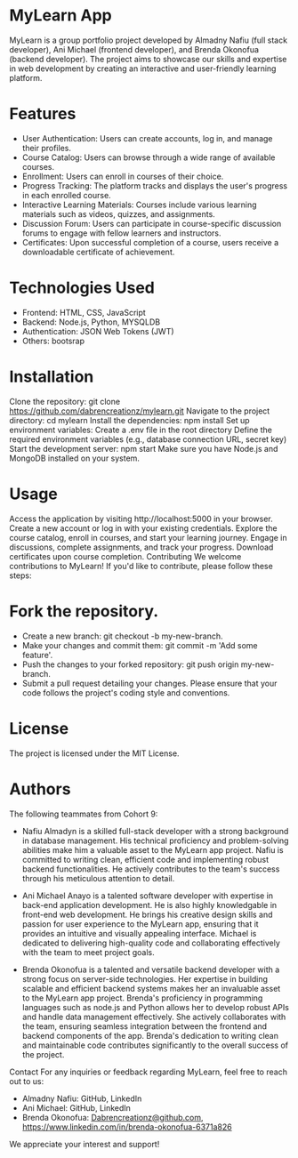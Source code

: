 # MyLearn App

MyLearn is a group portfolio project developed by Almadny Nafiu (full stack developer), Ani Michael (frontend developer), and Brenda Okonofua (backend developer). 
The project aims to showcase our skills and expertise in web development by creating an interactive and user-friendly learning platform.

# Features
- User Authentication: Users can create accounts, log in, and manage their profiles.
- Course Catalog: Users can browse through a wide range of available courses.
- Enrollment: Users can enroll in courses of their choice.
- Progress Tracking: The platform tracks and displays the user's progress in each enrolled course.
- Interactive Learning Materials: Courses include various learning materials such as videos, quizzes, and assignments.
- Discussion Forum: Users can participate in course-specific discussion forums to engage with fellow learners and instructors.
- Certificates: Upon successful completion of a course, users receive a downloadable certificate of achievement.

# Technologies Used
- Frontend: HTML, CSS, JavaScript
- Backend: Node.js, Python, MYSQLDB
- Authentication: JSON Web Tokens (JWT)
- Others: bootsrap

# Installation
Clone the repository: git clone https://github.com/dabrencreationz/mylearn.git
Navigate to the project directory: cd mylearn
Install the dependencies: npm install
Set up environment variables:
Create a .env file in the root directory
Define the required environment variables (e.g., database connection URL, secret key)
Start the development server: npm start
Make sure you have Node.js and MongoDB installed on your system.

# Usage
Access the application by visiting http://localhost:5000 in your browser.
Create a new account or log in with your existing credentials.
Explore the course catalog, enroll in courses, and start your learning journey.
Engage in discussions, complete assignments, and track your progress.
Download certificates upon course completion.
Contributing
We welcome contributions to MyLearn! If you'd like to contribute, please follow these steps:

# Fork the repository.
- Create a new branch: git checkout -b my-new-branch.
- Make your changes and commit them: git commit -m 'Add some feature'.
- Push the changes to your forked repository: git push origin my-new-branch.
- Submit a pull request detailing your changes.
Please ensure that your code follows the project's coding style and conventions.

# License
The project is licensed under the MIT License.

# Authors
The following teammates from Cohort 9:

- Nafiu Almadyn is a skilled full-stack developer with a strong background in database management. His technical proficiency and problem-solving abilities make him a valuable asset to the MyLearn app project. Nafiu is committed to writing clean, efficient code and implementing robust backend functionalities. He actively contributes to the team's success through his meticulous attention to detail.

- Ani Michael Anayo is a talented software developer with expertise in back-end application development. He is also highly knowledgable in front-end web development. He brings his creative design skills and passion for user experience to the MyLearn app, ensuring that it provides an intuitive and visually appealing interface. Michael is dedicated to delivering high-quality code and collaborating effectively with the team to meet project goals.

- Brenda Okonofua is a talented and versatile backend developer with a strong focus on server-side technologies. Her expertise in building scalable and efficient backend systems makes her an invaluable asset to the MyLearn app project. Brenda's proficiency in programming languages such as node.js and Python allows her to develop robust APIs and handle data management effectively. She actively collaborates with the team, ensuring seamless integration between the frontend and backend components of the app. Brenda's dedication to writing clean and maintainable code contributes significantly to the overall success of the project.

Contact
For any inquiries or feedback regarding MyLearn, feel free to reach out to us:

- Almadny Nafiu: GitHub, LinkedIn
- Ani Michael: GitHub, LinkedIn
- Brenda Okonofua: Dabrencreationz@github.com, https://www.linkedin.com/in/brenda-okonofua-6371a826

We appreciate your interest and support!
